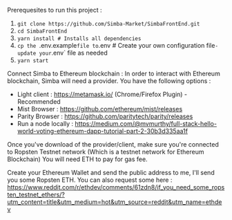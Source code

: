 Prerequesites to run this project :
1) `git clone https://github.com/Simba-Market/SimbaFrontEnd.git`
2) `cd SimbaFrontEnd`
3) `yarn install # Installs all dependencies`
4) `cp the `.env.example` file to `.env # Create your own configuration file` - update your `.env` file as needed
5) `yarn start`

Connect Simba to Ethereum blockchain :
In order to interact with Ethereum blockchain, Simba will need a provider. You have the following options :
- Light client : https://metamask.io/ (Chrome/Firefox Plugin) - Recommended
- Mist Browser : https://github.com/ethereum/mist/releases
- Parity Browser : https://github.com/paritytech/parity/releases
- Run a node locally : https://medium.com/@mvmurthy/full-stack-hello-world-voting-ethereum-dapp-tutorial-part-2-30b3d335aa1f

Once you've download of the provider/client, make sure you're connected to Ropsten Testnet network (Which is a testnet network for Ethereum Blockchain)
You will need ETH to pay for gas fee.

Create your Ethereum Wallet and send the public address to me, I'll send you some Ropsten ETH.
You can also request some here : https://www.reddit.com/r/ethdev/comments/61zdn8/if_you_need_some_ropsten_testnet_ethers/?utm_content=title&utm_medium=hot&utm_source=reddit&utm_name=ethdev
